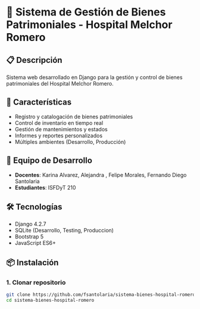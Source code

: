 # 🏥 Sistema de Gestión de Bienes Patrimoniales - Hospital Melchor Romero

## 📋 Descripción
Sistema web desarrollado en Django para la gestión y control de bienes patrimoniales del Hospital Melchor Romero.

## 🚀 Características
- Registro y catalogación de bienes patrimoniales
- Control de inventario en tiempo real
- Gestión de mantenimientos y estados
- Informes y reportes personalizados
- Múltiples ambientes (Desarrollo, Producción)

## 👥 Equipo de Desarrollo
- **Docentes**: Karina Alvarez, Alejandra , Felipe Morales, Fernando Diego Santolaria
- **Estudiantes**: ISFDyT 210

## 🛠️ Tecnologías
- Django 4.2.7
- SQLite (Desarrollo, Testing, Produccion)
- Bootstrap 5
- JavaScript ES6+

## 📦 Instalación

### 1. Clonar repositorio
```bash
git clone https://github.com/fsantolaria/sistema-bienes-hospital-romero.git
cd sistema-bienes-hospital-romero